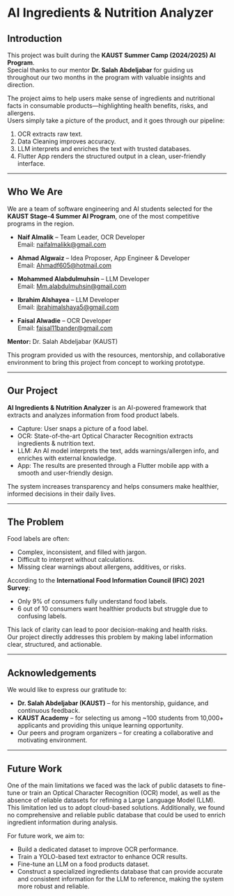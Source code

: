 # AI Ingredients & Nutrition Analyzer

## Introduction
This project was built during the **KAUST Summer Camp (2024/2025) AI Program**.  
Special thanks to our mentor **Dr. Salah Abdeljabar** for guiding us throughout our two months in the program with valuable insights and direction.  

The project aims to help users make sense of ingredients and nutritional facts in consumable products—highlighting health benefits, risks, and allergens.  
Users simply take a picture of the product, and it goes through our pipeline:  
1. OCR extracts raw text.  
2. Data Cleaning improves accuracy.  
3. LLM interprets and enriches the text with trusted databases.  
4. Flutter App renders the structured output in a clean, user-friendly interface.  

---

## Who We Are
We are a team of software engineering and AI students selected for the **KAUST Stage-4 Summer AI Program**, one of the most competitive programs in the region.  

- **Naif Almalik** – Team Leader, OCR Developer  
  Email: naifalmalikk@gmail.com  

- **Ahmad Algwaiz** – Idea Proposer, App Engineer & Developer  
  Email: Ahmadf605@hotmail.com  

- **Mohammed Alabdulmuhsin** – LLM Developer  
  Email: Mm.alabdulmuhsin@gmail.com  

- **Ibrahim Alshayea** – LLM Developer  
  Email: ibrahimalshaya5@gmail.com  

- **Faisal Alwadie** – OCR Developer  
  Email: faisal11bander@gmail.com  

**Mentor:** Dr. Salah Abdeljabar (KAUST)  

This program provided us with the resources, mentorship, and collaborative environment to bring this project from concept to working prototype.  

---

## Our Project
**AI Ingredients & Nutrition Analyzer** is an AI-powered framework that extracts and analyzes information from food product labels.  

- Capture: User snaps a picture of a food label.  
- OCR: State-of-the-art Optical Character Recognition extracts ingredients & nutrition text.  
- LLM: An AI model interprets the text, adds warnings/allergen info, and enriches with external knowledge.  
- App: The results are presented through a Flutter mobile app with a smooth and user-friendly design.  

The system increases transparency and helps consumers make healthier, informed decisions in their daily lives.  

---

## The Problem
Food labels are often:  
- Complex, inconsistent, and filled with jargon.  
- Difficult to interpret without calculations.  
- Missing clear warnings about allergens, additives, or risks.  

According to the **International Food Information Council (IFIC) 2021 Survey**:  
- Only 9% of consumers fully understand food labels.  
- 6 out of 10 consumers want healthier products but struggle due to confusing labels.  

This lack of clarity can lead to poor decision-making and health risks.  
Our project directly addresses this problem by making label information clear, structured, and actionable.  

---

## Acknowledgements
We would like to express our gratitude to:  
- **Dr. Salah Abdeljabar (KAUST)** – for his mentorship, guidance, and continuous feedback.  
- **KAUST Academy** – for selecting us among ~100 students from 10,000+ applicants and providing this unique learning opportunity.  
- Our peers and program organizers – for creating a collaborative and motivating environment.  

---

## Future Work
One of the main limitations we faced was the lack of public datasets to fine-tune or train an Optical Character Recognition (OCR) model, as well as the absence of reliable datasets for refining a Large Language Model (LLM). This limitation led us to adopt cloud-based solutions. Additionally, we found no comprehensive and reliable public database that could be used to enrich ingredient information during analysis.  

For future work, we aim to:  
- Build a dedicated dataset to improve OCR performance.  
- Train a YOLO-based text extractor to enhance OCR results.  
- Fine-tune an LLM on a food products dataset.  
- Construct a specialized ingredients database that can provide accurate and consistent information for the LLM to reference, making the system more robust and reliable. 
